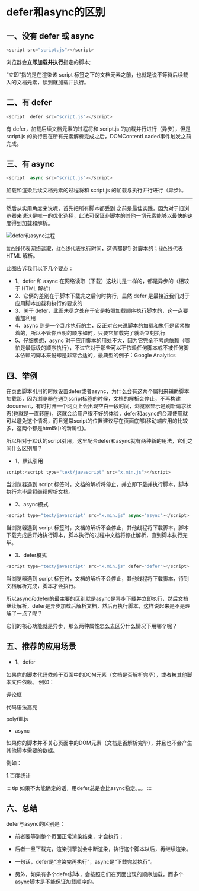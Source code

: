 # defer和async的区别

## 一、没有 defer 或 async

```js
<script src="script.js"></script>
```

浏览器会**立即加载并执行**指定的脚本;

“立即”指的是在渲染该 script 标签之下的文档元素之前，也就是说不等待后续载入的文档元素，读到就加载并执行。

## 二、有 defer

```js
<script  defer src="script.js"></script>
```

有 defer，加载后续文档元素的过程将和 script.js 的加载并行进行（异步），但是 script.js 的执行要在所有元素解析完成之后，DOMContentLoaded事件触发之前完成。

## 三、有 async

```js
<script  async src="script.js"></script>
```

加载和渲染后续文档元素的过程将和 script.js 的加载与执行并行进行（异步）。

---

然后从实用角度来说呢，首先把所有脚本都丢到 </body>之前是最佳实践，因为对于旧浏览器来说这是唯一的优化选择，此法可保证非脚本的其他一切元素能够以最快的速度得到加载和解析。

![defer和async过程](/blog/images/base/deferAsync1.png)

`蓝色`线代表网络读取，`红色`线代表执行时间，这俩都是针对脚本的；`绿色`线代表 HTML 解析。

此图告诉我们以下几个要点：

* 1、defer 和 async 在网络读取（下载）这块儿是一样的，都是异步的（相较于 HTML 解析）
* 2、它俩的差别在于脚本下载完之后何时执行，显然 defer 是最接近我们对于应用脚本加载和执行的要求的
* 3、关于 defer，此图未尽之处在于它是按照加载顺序执行脚本的，这一点要善加利用
* 4、async 则是一个乱序执行的主，反正对它来说脚本的加载和执行是紧紧挨着的，所以不管你声明的顺序如何，只要它加载完了就会立刻执行
* 5、仔细想想，async 对于应用脚本的用处不大，因为它完全不考虑依赖（哪怕是最低级的顺序执行），不过它对于那些可以不依赖任何脚本或不被任何脚本依赖的脚本来说却是非常合适的，最典型的例子：Google Analytics

## 四、举例

在页面脚本引用的时候设置defer或者async，为什么会有这两个属相来辅助脚本加载那，因为浏览器在遇到script标签的时候，文档的解析会停止，不再构建document，有时打开一个网页上会出现空白一段时间，浏览器显示是刷新请求状态(也就是一直转圈)，这就会给用户很不好的体验，defer和async的合理使用就可以避免这个情况，而且通常script的位置建议写在页面底部(移动端应用的比较多，这两个都是html5中的新属性)。

所以相对于默认的script引用，这里配合defer和async就有两种新的用法，它们之间什么区别那？

* 1、默认引用

```js
script:<script type="text/javascript" src="x.min.js"></script>
```

当浏览器遇到 script 标签时，文档的解析将停止，并立即下载并执行脚本，脚本执行完毕后将继续解析文档。

* 2、async模式

```js
<script type="text/javascript" src="x.min.js" async="async"></script>
```

当浏览器遇到 script 标签时，文档的解析不会停止，其他线程将下载脚本，脚本下载完成后开始执行脚本，脚本执行的过程中文档将停止解析，直到脚本执行完毕。

* 3、defer模式

```js
<script type="text/javascript" src="x.min.js" defer="defer"></script>
```

当浏览器遇到 script 标签时，文档的解析不会停止，其他线程将下载脚本，待到文档解析完成，脚本才会执行。

所以async和defer的最主要的区别就是async是异步下载并立即执行，然后文档继续解析，defer是异步加载后解析文档，然后再执行脚本，这样说起来是不是理解了一点了呢？

它们的核心功能就是异步，那么两种属性怎么去区分什么情况下用哪个呢？

## 五、推荐的应用场景

* 1、defer

如果你的脚本代码依赖于页面中的DOM元素（文档是否解析完毕），或者被其他脚本文件依赖。
例如：

  评论框

  代码语法高亮

  polyfill.js

* async

如果你的脚本并不关心页面中的DOM元素（文档是否解析完毕），并且也不会产生其他脚本需要的数据。

例如：

1.百度统计

::: tip
如果不太能确定的话，用defer总是会比async稳定。。。
:::

## 六、总结

defer与async的区别是：

* 前者要等到整个页面正常渲染结束，才会执行；
* 后者一旦下载完，渲染引擎就会中断渲染，执行这个脚本以后，再继续渲染。

* 一句话，defer是“渲染完再执行”，async是“下载完就执行”。
* 另外，如果有多个defer脚本，会按照它们在页面出现的顺序加载，而多个async脚本是不能保证加载顺序的。
